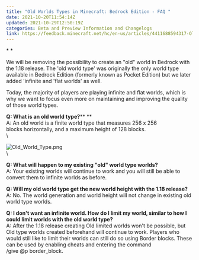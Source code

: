 ```yaml
---
title: "Old Worlds Types in Minecraft: Bedrock Edition - FAQ "
date: 2021-10-20T11:54:14Z
updated: 2021-10-29T12:50:19Z
categories: Beta and Preview Information and Changelogs
link: https://feedback.minecraft.net/hc/en-us/articles/4411688594317-Old-Worlds-Types-in-Minecraft-Bedrock-Edition-FAQ-
---
```


* *

We will be removing the possibility to create an "old" world in Bedrock with the 1.18 release. The 'old world type' was originally the only world type available in Bedrock Edition (formerly known as Pocket Edition) but we later added 'infinite and 'flat worlds' as well. 

Today, the majority of players are playing infinite and flat worlds, which is why we want to focus even more on maintaining and improving the quality of those world types. 

**Q: What is an old world type?**** **\
A: An old world is a finite world type that measures 256 x 256 blocks horizontally, and a maximum height of 128 blocks. \
\

![Old_World_Type.png](https://feedback.minecraft.net/hc/article_attachments/4411763193485/Old_World_Type.png)\
\

**Q: What will happen to my existing "old" world type worlds?** \
A: Your existing worlds will continue to work and you will still be able to convert them to infinite worlds as before. 

**Q: Will my old world type get the new world height with the 1.18 release?** \
A: No. The world generation and world height will not change in existing old world type worlds. 

**Q: I don't want an infinite world. How do I limit my world, similar to how I could limit worlds with the old world type?** \
A: After the 1.18 release creating Old limited worlds won't be possible, but Old type worlds created beforehand will continue to work. Players who would still like to limit their worlds can still do so using Border blocks. These can be used by enabling cheats and entering the command /give @p border_block.
